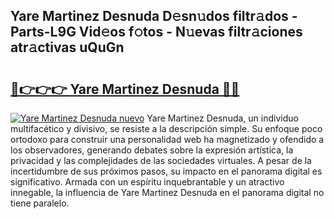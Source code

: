 ## Yare Martinez Desnuda D𝚎sn𝚞dos filtr𝚊dos - Parts-L9G Vid𝚎os f𝚘tos - N𝚞evas filtr𝚊ciones atr𝚊ctivas uQuGn

# <h2><a href="http://mb4itgs.tromn.icu/?c=Yare+Martinez+Desnuda">🔗👉👉👉 Yare Martinez Desnuda 🔗🔗</a></h2>

[![Yare Martinez Desnuda nuevo](https://i.imgur.com/pEAQMta.gif)](http://mb4itgs.tromn.icu/?c=Yare+Martinez+Desnuda)
Yare Martinez Desnuda, un individuo multifacético y divisivo, se resiste a la descripción simple. Su enfoque poco ortodoxo para construir una personalidad web ha magnetizado y ofendido a los observadores, generando debates sobre la expresión artística, la privacidad y las complejidades de las sociedades virtuales. A pesar de la incertidumbre de sus próximos pasos, su impacto en el panorama digital es significativo. Armada con un espíritu inquebrantable y un atractivo innegable, la influencia de Yare Martinez Desnuda en el panorama digital no tiene paralelo.
